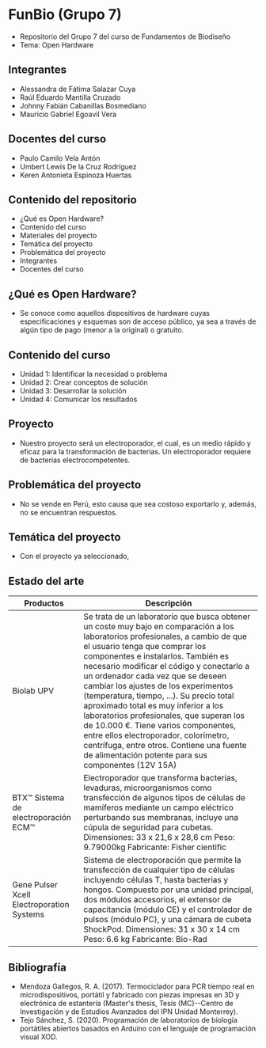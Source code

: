 # FunBio (Grupo 7)
- Repositorio del Grupo 7 del curso de Fundamentos de Biodiseño
- Tema: Open Hardware
  
## Integrantes
- Alessandra de Fátima Salazar Cuya
- Raúl Eduardo Mantilla Cruzado
- Johnny Fabián Cabanillas Bosmediano
- Mauricio Gabriel Egoavil Vera
## Docentes del curso
- Paulo Camilo Vela Antón
- Umbert Lewis De la Cruz Rodríguez
- Keren Antonieta Espinoza Huertas
## Contenido del repositorio 
- ¿Qué es Open Hardware?
- Contenido del curso
- Materiales del proyecto
- Temática del proyecto
- Problemática del proyecto
- Integrantes
- Docentes del curso
## ¿Qué es Open Hardware?
- Se conoce como aquellos dispositivos de hardware cuyas especificaciones y esquemas son de acceso público, ya sea a través de algún tipo de pago (menor a la original) o gratuito.
## Contenido del curso
- Unidad 1: Identificar la necesidad o problema
- Unidad 2: Crear conceptos de solución
- Unidad 3: Desarrollar la solución
- Unidad 4: Comunicar los resultados
## Proyecto 
- Nuestro proyecto será un electroporador, el cual, es un medio rápido y eficaz para la transformación de bacterias. Un electroporador requiere de bacterias electrocompetentes.
## Problemática del proyecto
- No se vende en Perú, esto causa que sea costoso exportarlo y, además,  no se encuentran respuestos.
## Temática del proyecto
- Con el proyecto ya seleccionado, 
## Estado del arte
| Productos | Descripción |
| ------------- | ------------- |
| Biolab UPV  | Se trata de un laboratorio que busca obtener un coste muy bajo en comparación a los laboratorios profesionales, a cambio de que el usuario tenga que comprar los componentes e instalarlos. También es necesario modificar el código y conectarlo a un ordenador cada vez que se deseen cambiar los ajustes de los experimentos (temperatura, tiempo, ...). Su precio total aproximado total es muy inferior a los laboratorios profesionales, que superan los de 10.000 €. Tiene varios componentes, entre ellos electroporador, colorímetro, centrífuga, entre otros. Contiene una fuente de alimentación potente para sus componentes (12V 15A) |
| BTX™ Sistema de electroporación ECM™| Electroporador que transforma bacterias, levaduras, microorganismos como transfección de algunos tipos de células de mamíferos mediante un campo eléctrico perturbando sus membranas, incluye una cúpula de seguridad para cubetas. Dimensiones: 33 x 21,6 x 28,6 cm Peso: 9.79000kg Fabricante: Fisher cientific
| Gene Pulser Xcell Electroporation Systems | Sistema de electroporación que permite la transfección de cualquier tipo de células incluyendo células T, hasta bacterias y hongos. Compuesto por una unidad principal, dos módulos accesorios, el extensor de capacitancia (módulo CE) y el controlador de pulsos (módulo PC), y una cámara de cubeta ShockPod. Dimensiones: 31 x 30 x 14 cm Peso: 6.6 kg Fabricante: Bio-Rad
  
## Bibliografía
- Mendoza Gallegos, R. A. (2017). Termociclador para PCR tiempo real en microdispositivos, portátil y fabricado con piezas impresas en 3D y electrónica de estantería (Master's thesis, Tesis (MC)--Centro de Investigación y de Estudios Avanzados del IPN Unidad Monterrey).
- Tejo Sánchez, S. (2020). Programación de laboratorios de biología portátiles abiertos basados en Arduino con el lenguaje de programación visual XOD.
